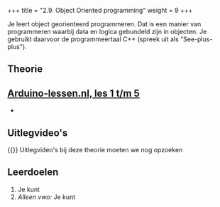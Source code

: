 +++
title = "2.9. Object Oriented programming"
weight = 9
+++

Je leert object georienteerd programmeren. Dat is een manier van programmeren waarbij data en logica gebundeld zijn in objecten. Je gebruikt daarvoor de programmeertaal C++ (spreek uit als "See-plus-plus").
<!--more-->

## Theorie
[Arduino-lessen.nl, les 1 t/m 5](https://arduino-lessen.nl)
- 
-

## Uitlegvideo's
{{<youtube id="">}}
Uitlegvideo's bij deze theorie moeten we nog opzoeken

## Leerdoelen
1.	Je kunt 
16.	<em>Alleen vwo:</em> Je kunt 
